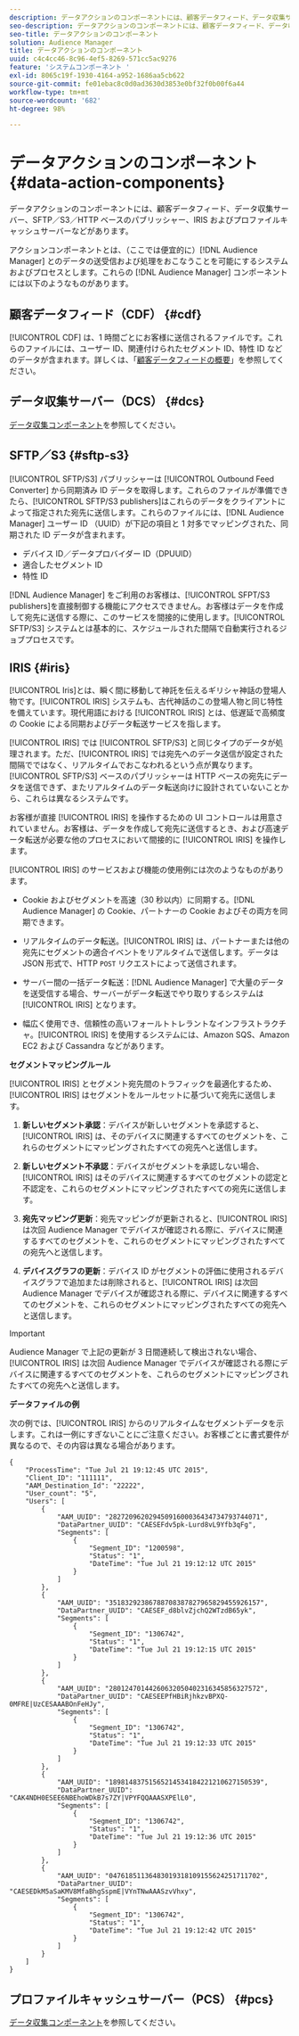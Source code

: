 ```yaml
---
description: データアクションのコンポーネントには、顧客データフィード、データ収集サーバー、SFTP／S3／HTTP ベースのパブリッシャー、IRIS およびプロファイルキャッシュサーバーなどがあります。
seo-description: データアクションのコンポーネントには、顧客データフィード、データ収集サーバー、SFTP／S3／HTTP ベースのパブリッシャー、IRIS およびプロファイルキャッシュサーバーなどがあります。
seo-title: データアクションのコンポーネント
solution: Audience Manager
title: データアクションのコンポーネント
uuid: c4c4cc46-8c96-4ef5-8269-571cc5ac9276
feature: 'システムコンポーネント '
exl-id: 8065c19f-1930-4164-a952-1686aa5cb622
source-git-commit: fe01ebac8c0d0ad3630d3853e0bf32f0b00f6a44
workflow-type: tm+mt
source-wordcount: '682'
ht-degree: 98%

---
```


# データアクションのコンポーネント {#data-action-components}

データアクションのコンポーネントには、顧客データフィード、データ収集サーバー、SFTP／S3／HTTP ベースのパブリッシャー、IRIS およびプロファイルキャッシュサーバーなどがあります。

<!-- 

c_compact.xml

 -->

アクションコンポーネントとは、（ここでは便宜的に）[!DNL Audience Manager] とのデータの送受信および処理をおこなうことを可能にするシステムおよびプロセスとします。これらの [!DNL Audience Manager] コンポーネントには以下のようなものがあります。

## 顧客データフィード（CDF） {#cdf}

[!UICONTROL CDF] は、1 時間ごとにお客様に送信されるファイルです。これらのファイルには、ユーザー ID、関連付けられたセグメント ID、特性 ID などのデータが含まれます。詳しくは、「[顧客データフィードの概要](../../features/cdf-files.md)」を参照してください。

## データ収集サーバー（DCS） {#dcs}

[データ収集コンポーネント](../../reference/system-components/components-data-collection.md)を参照してください。

## SFTP／S3 {#sftp-s3}

[!UICONTROL SFTP/S3] パブリッシャーは [!UICONTROL Outbound Feed Converter] から同期済み ID データを取得します。これらのファイルが準備できたら、[!UICONTROL SFTP/S3 publishers]はこれらのデータをクライアントによって指定された宛先に送信します。これらのファイルには、[!DNL Audience Manager] ユーザー ID （UUID）が下記の項目と 1 対多でマッピングされた、同期された ID データが含まれます。

* デバイス ID／データプロバイダー ID（DPUUID）
* 適合したセグメント ID
* 特性 ID

[!DNL Audience Manager] をご利用のお客様は、[!UICONTROL SFPT/S3 publishers]を直接制御する機能にアクセスできません。お客様はデータを作成して宛先に送信する際に、このサービスを間接的に使用します。[!UICONTROL SFTP/S3] システムとは基本的に、スケジュールされた間隔で自動実行されるジョブプロセスです。

## IRIS {#iris}

[!UICONTROL Iris]とは、瞬く間に移動して神託を伝えるギリシャ神話の登場人物です。[!UICONTROL IRIS] システムも、古代神話のこの登場人物と同じ特性を備えています。現代用語における [!UICONTROL IRIS] とは、低遅延で高頻度の Cookie による同期およびデータ転送サービスを指します。

[!UICONTROL IRIS] では [!UICONTROL SFTP/S3] と同じタイプのデータが処理されます。ただ、[!UICONTROL IRIS] では宛先へのデータ送信が設定された間隔でではなく、リアルタイムでおこなわれるという点が異なります。[!UICONTROL SFTP/S3] ベースのパブリッシャーは HTTP ベースの宛先にデータを送信できず、またリアルタイムのデータ転送向けに設計されていないことから、これらは異なるシステムです。

お客様が直接 [!UICONTROL IRIS] を操作するための UI コントロールは用意されていません。お客様は、データを作成して宛先に送信するとき、および高速データ転送が必要な他のプロセスにおいて間接的に [!UICONTROL IRIS] を操作します。

[!UICONTROL IRIS] のサービスおよび機能の使用例には次のようなものがあります。

* Cookie およびセグメントを高速（30 秒以内）に同期する。[!DNL Audience Manager] の Cookie、パートナーの Cookie およびその両方を同期できます。
* リアルタイムのデータ転送。[!UICONTROL IRIS] は、パートナーまたは他の宛先にセグメントの適合イベントをリアルタイムで送信します。データは JSON 形式で、HTTP `POST` リクエストによって送信されます。

* サーバー間の一括データ転送：[!DNL Audience Manager] で大量のデータを送受信する場合、サーバーがデータ転送でやり取りするシステムは [!UICONTROL IRIS] となります。

* 幅広く使用でき、信頼性の高いフォールトトレラントなインフラストラクチャ。[!UICONTROL IRIS] を使用するシステムには、Amazon SQS、Amazon EC2 および Cassandra などがあります。

**セグメントマッピングルール**

[!UICONTROL IRIS] とセグメント宛先間のトラフィックを最適化するため、[!UICONTROL IRIS] はセグメントをルールセットに基づいて宛先に送信します。

1. **新しいセグメント承認**：デバイスが新しいセグメントを承認すると、[!UICONTROL IRIS] は、そのデバイスに関連するすべてのセグメントを、これらのセグメントにマッピングされたすべての宛先へと送信します。

1. **新しいセグメント不承認**：デバイスがセグメントを承認しない場合、[!UICONTROL IRIS] はそのデバイスに関連するすべてのセグメントの認定と不認定を、これらのセグメントにマッピングされたすべての宛先に送信します。

1. **宛先マッピング更新**：宛先マッピングが更新されると、[!UICONTROL IRIS] は次回 Audience Manager でデバイスが確認される際に、デバイスに関連するすべてのセグメントを、これらのセグメントにマッピングされたすべての宛先へと送信します。

1. **デバイスグラフの更新**：デバイス ID がセグメントの評価に使用されるデバイスグラフで追加または削除されると、[!UICONTROL IRIS] は次回 Audience Manager でデバイスが確認される際に、デバイスに関連するすべてのセグメントを、これらのセグメントにマッピングされたすべての宛先へと送信します。

>[!IMPORTANT]
>
>Audience Manager で上記の更新が 3 日間連続して検出されない場合、[!UICONTROL IRIS] は次回 Audience Manager でデバイスが確認される際にデバイスに関連するすべてのセグメントを、これらのセグメントにマッピングされたすべての宛先へと送信します。

**データファイルの例**

次の例では、[!UICONTROL IRIS] からのリアルタイムなセグメントデータを示します。これは一例にすぎないことにご注意ください。お客様ごとに書式要件が異なるので、その内容は異なる場合があります。

```
{
    "ProcessTime": "Tue Jul 21 19:12:45 UTC 2015",
    "Client_ID": "111111",
    "AAM_Destination_Id": "22222",
    "User_count": "5",
    "Users": [
        {
            "AAM_UUID": "28272096202945091600036434734793744071",
            "DataPartner_UUID": "CAESEFdv5pk-Lurd8vL9Yfb3qFg",
            "Segments": [
                {
                    "Segment_ID": "1200598",
                    "Status": "1",
                    "DateTime": "Tue Jul 21 19:12:12 UTC 2015"
                }
            ]
        },
        {
            "AAM_UUID": "35183292386788708387827965829455926157",
            "DataPartner_UUID": "CAESEF_d8blvZjchQ2WTzdB65yk",
            "Segments": [
                {
                    "Segment_ID": "1306742",
                    "Status": "1",
                    "DateTime": "Tue Jul 21 19:12:15 UTC 2015"
                }
            ]
        },
        {
            "AAM_UUID": "28012470144260632050402316345856327572",
            "DataPartner_UUID": "CAESEEPfHBiRjhkzvBPXQ-0MFRE|UzCESAAABOnFeHJy",
            "Segments": [
                {
                    "Segment_ID": "1306742",
                    "Status": "1",
                    "DateTime": "Tue Jul 21 19:12:33 UTC 2015"
                }
            ]
        },
        {
            "AAM_UUID": "18981483751565214534184221210627150539",
            "DataPartner_UUID": "CAK4NDH0ESEE6NBEhoWDkB7s7ZY|VPYFQQAAASXPElL0",
            "Segments": [
                {
                    "Segment_ID": "1306742",
                    "Status": "1",
                    "DateTime": "Tue Jul 21 19:12:36 UTC 2015"
                }
            ]
        },
        {
            "AAM_UUID": "04761851136483019318109155624251711702",
            "DataPartner_UUID": "CAESEDkM5aSaKMV8MfaBhgSspmE|VYnTNwAAASzvVhxy",
            "Segments": [
                {
                    "Segment_ID": "1306742",
                    "Status": "1",
                    "DateTime": "Tue Jul 21 19:12:42 UTC 2015"
                }
            ]
        }
    ]
}
```

## プロファイルキャッシュサーバー（PCS） {#pcs}

[データ収集コンポーネント](../../reference/system-components/components-data-collection.md)を参照してください。
